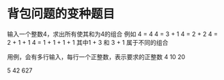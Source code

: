 # 背包问题的变种题目

输入一个整数4，求出所有使其和为4的组合
例如
4 = 4
4 = 3 + 1
4 = 2 + 2
4 = 2 + 1 + 1
4 = 1 + 1 + 1 + 1
其中1 + 3 和 3 + 1 属于不同的组合

用例，会有多行输入，每行一个正整数，表示要求的正整数
4
10
20

5
42
627

